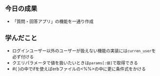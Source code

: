 ## 今日の成果

- 「質問・回答アプリ」の機能を一通り作成

## 学んだこと

- ログインユーザー以外のユーザーが扱えない機能の実装には`curren_user`を必ず付ける
- クエリパラメータで値を扱いたいときは`params[:値]`で取得できる
- #{ }の中でifを使えばerbファイルの<%%>の中に更に条件式をかける
